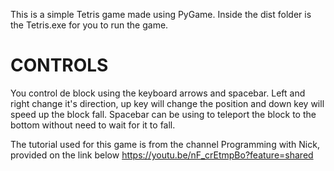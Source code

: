 This is a simple Tetris game made using PyGame. Inside the dist folder is the Tetris.exe for you to run the game.

# CONTROLS
You control de block using the  keyboard arrows and spacebar. Left and right change it's direction, up key will change the position and down key will speed up the block fall. Spacebar can be using to teleport the block to the bottom without need to wait for it to fall.

The tutorial used for this game is from the channel Programming with Nick, provided on the link below
https://youtu.be/nF_crEtmpBo?feature=shared
